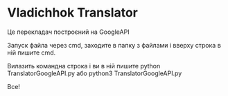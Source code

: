 # Vladichhok Translator
Це перекладач построєний на GoogleAPI

Запуск файла через cmd, заходите в папку з файлами і вверху строка в ній пишите cmd.

Вилазить командна строка і ви в ній пишите python TranslatorGoogleAPI.py або python3 TranslatorGoogleAPI.py

Все!
